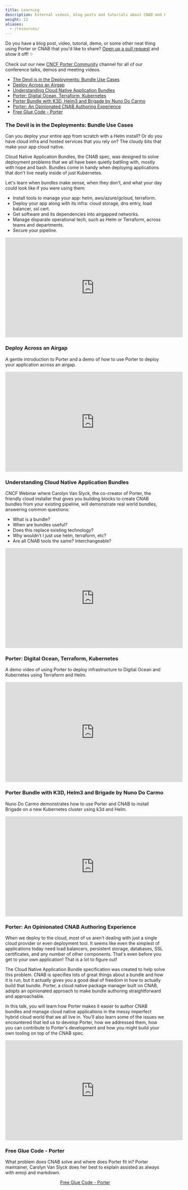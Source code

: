 ```yaml
---
title: Learning
description: External videos, blog posts and tutorials about CNAB and Porter
weight: 13
aliases:
  - /resources/
---
```


Do you have a blog post, video, tutorial, demo, or some other neat thing
using Porter or CNAB that you'd like to share? [Open up a pull request][pr]
and show it off! ✨

Check out our new [CNCF Porter Community] channel for all of our conference talks, demos and meeting videos.

- [The Devil is in the Deployments: Bundle Use Cases](#the-devil-is-in-the-deployments-bundle-use-cases)
- [Deploy Across an Airgap](#deploy-across-an-airgap)
- [Understanding Cloud Native Application Bundles](#understanding-cloud-native-application-bundles)
- [Porter: Digital Ocean, Terraform, Kubernetes](#porter-digital-ocean-terraform-kubernetes)
- [Porter Bundle with K3D, Helm3 and Brigade by Nuno Do Carmo](#porter-bundle-with-k3d-helm3-and-brigade-by-nuno-do-carmo)
- [Porter: An Opinionated CNAB Authoring Experience](#porter-an-opinionated-cnab-authoring-experience)
- [Free Glue Code - Porter](#free-glue-code---porter)

[pr]: /contribute/guide/

### The Devil is in the Deployments: Bundle Use Cases

Can you deploy your entire app from scratch with a Helm install? Or do you
have cloud infra and hosted services that you rely on? The cloudy bits that make
your app cloud native.

Cloud Native Application Bundles, the CNAB spec, was designed to solve
deployment problems that we all have been quietly battling with, mostly with
hope and bash. Bundles come in handy when deploying applications that don't live
neatly inside of just Kubernetes.

Let's learn when bundles make sense, when they don't, and what your day could
look like if you were using them:

- Install tools to manage your app: helm, aws/azure/gcloud, terraform.
- Deploy your app along with its infra: cloud storage, dns entry, load balancer, ssl cert.
- Get software and its dependencies into airgapped networks.
- Manage disparate operational tech, such as Helm or Terraform, across
  teams and departments.
- Secure your pipeline.

<iframe width="560" height="315" src="https://www.youtube.com/embed/wNl8m3h9I4E" frameborder="0" allow="accelerometer; autoplay; clipboard-write; encrypted-media; gyroscope; picture-in-picture" allowfullscreen></iframe>

### Deploy Across an Airgap

A gentle introduction to Porter and a demo of how to use Porter to deploy your application across an airgap.

<iframe width="560" height="315" src="https://www.youtube.com/embed/IFWIBSzhgM4" frameborder="0" allow="accelerometer; autoplay; clipboard-write; encrypted-media; gyroscope; picture-in-picture" allowfullscreen></iframe>

### Understanding Cloud Native Application Bundles

CNCF Webinar where Carolyn Van Slyck, the co-creator of Porter, the friendly cloud installer that gives you building blocks to create CNAB bundles from your existing pipeline, will demonstrate real world bundles, answering common questions:

- What is a bundle?
- When are bundles useful?
- Does this replace existing technology?
- Why wouldn’t I just use helm, terraform, etc?
- Are all CNAB tools the same? Interchangeable?

<iframe width="560" height="315" src="https://www.youtube.com/embed/1FGMrv_xfqY" frameborder="0" allow="accelerometer; autoplay; encrypted-media; gyroscope; picture-in-picture" allowfullscreen></iframe>

### Porter: Digital Ocean, Terraform, Kubernetes

A demo video of using Porter to deploy infrastructure to Digital Ocean and Kubernetes using Terraform and Helm.

<iframe width="560" height="315" src="https://www.youtube.com/embed/ciA1YuGOIo4" frameborder="0" allow="accelerometer; autoplay; encrypted-media; gyroscope; picture-in-picture" allowfullscreen></iframe>

### Porter Bundle with K3D, Helm3 and Brigade by Nuno Do Carmo

Nuno Do Carmo demonstrates how to use Porter and CNAB to install Brigade on a new Kubernetes cluster using k3d and Helm.

<iframe width="560" height="315" src="https://www.youtube.com/embed/9egipQjUgD0" frameborder="0" allow="accelerometer; autoplay; encrypted-media; gyroscope; picture-in-picture" allowfullscreen></iframe>

### Porter: An Opinionated CNAB Authoring Experience

When we deploy to the cloud, most of us aren't dealing with just a single cloud
provider or even deployment tool. It seems like even the simplest of
applications today need load balancers, persistent storage, databases, SSL
certificates, and any number of other components. That's even before you get to
your own application! That is a lot to figure out!

The Cloud Native Application Bundle specification was created to help solve this
problem. CNAB is specifies lots of great things about a bundle and how it is
run, but it actually gives you a good deal of freedom in how to actually build
that bundle. Porter, a cloud native package manager built on CNAB, adopts an
opinionated approach to make bundle authoring straightforward and approachable.

In this talk, you will learn how Porter makes it easier to author CNAB bundles
and manage cloud native applications in the messy imperfect hybrid cloud world
that we all live in. You'll also learn some of the issues we encountered that
led us to develop Porter, how we addressed them, how you can contribute to
Porter's development and how you might build your own tooling on top of the CNAB
spec.

<iframe width="560" height="315" src="https://www.youtube.com/embed/__fim6RIW1s" frameborder="0" allow="accelerometer; autoplay; encrypted-media; gyroscope; picture-in-picture" allowfullscreen></iframe>

### Free Glue Code - Porter

What problem does CNAB solve and where does Porter fit in? Porter maintainer, Carolyn Van Slyck does her best to explain
assisted as always with emoji and markdown.

<p align=center><a href="https://carolynvanslyck.com/blog/2019/04/porter">Free Glue Code - Porter</a></p>

[CNCF Porter Community]: /videos
